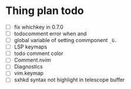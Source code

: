 # Thing plan todo
- [ ] fix whichkey in 0.7.0
- [ ] todocomment error when <C-o> and <C-c>
- [ ] global variable of setting commponent `_G.`
- [ ] LSP keymaps
- [ ] todo comment color
- [ ] Comment.nvim
- [ ] Diagnostics
- [ ] vim.keymap
- [ ] sxhkd syntax not highlight in telescope buffer
